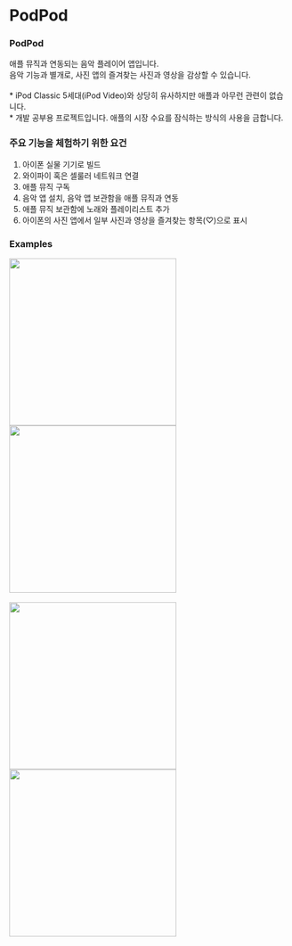 # PodPod
### PodPod
애플 뮤직과 연동되는 음악 플레이어 앱입니다.</br>
음악 기능과 별개로, 사진 앱의 즐겨찾는 사진과 영상을 감상할 수 있습니다.</br></br>
\* iPod Classic 5세대(iPod Video)와 상당히 유사하지만 애플과 아무런 관련이 없습니다.</br>
\* 개발 공부용 프로젝트입니다. 애플의 시장 수요를 잠식하는 방식의 사용을 금합니다.

### 주요 기능을 체험하기 위한 요건
1. 아이폰 실물 기기로 빌드
2. 와이파이 혹은 셀룰러 네트워크 연결
3. 애플 뮤직 구독
4. 음악 앱 설치, 음악 앱 보관함을 애플 뮤직과 연동
5. 애플 뮤직 보관함에 노래와 플레이리스트 추가
6. 아이폰의 사진 앱에서 일부 사진과 영상을 즐겨찾는 항목(♡)으로 표시

### Examples
<div>
<img width = "300" src = "https://github.com/oliver-or-not/PodPod/assets/107789649/8295de6d-0ad6-41fb-9ddd-1ed52b4bae87">
<img width = "300" src = "https://github.com/oliver-or-not/PodPod/assets/107789649/d4977ba4-ec46-4903-8a53-fa8f2c0a16c7">
</div></br>

<div>
<img width = "300" src = "https://github.com/oliver-or-not/PodPod/assets/107789649/c84fe0a5-0844-4117-aed9-10cd62f81385">
<img width = "300" src = "https://github.com/oliver-or-not/PodPod/assets/107789649/c31810f4-92e8-42a8-8370-d125df2c54f4">
</div>
